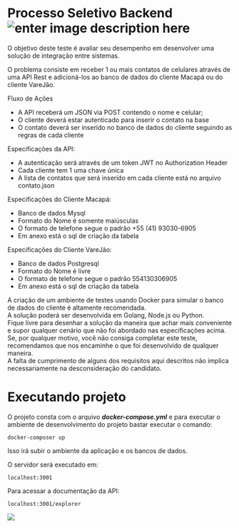   # Processo Seletivo Backend   ![enter image description here](http://www.mercafacil.me/img/logo.svg)
  
O objetivo deste teste é avaliar seu desempenho em desenvolver uma solução de integração entre sistemas.  
  
O problema consiste em receber 1 ou mais contatos de celulares através de uma API Rest e adicioná-los ao banco de dados do cliente Macapá ou do cliente VareJão.  
  
Fluxo de Ações  
- A API receberá um JSON via POST contendo o nome e celular;  
- O cliente deverá estar autenticado para inserir o contato na base  
- O contato deverá ser inserido no banco de dados do cliente seguindo as regras de cada cliente  
  
Especificações da API:  
- A autenticação será através de um token JWT no Authorization Header  
- Cada cliente tem 1 uma chave única  
- A lista de contatos que será inserido em cada cliente está no arquivo contato.json  
  
Especificações do Cliente Macapá:  
- Banco de dados Mysql  
- Formato do Nome é somente maiúsculas  
- O formato de telefone segue o padrão +55 (41) 93030-6905  
- Em anexo está o sql de criação da tabela  
  
Especificações do Cliente VareJão:  
- Banco de dados Postgresql  
- Formato do Nome é livre  
- O formato de telefone segue o padrão 554130306905  
- Em anexo está o sql de criação da tabela  
  
A criação de um ambiente de testes usando Docker para simular o banco de dados do cliente é altamente recomendada.  
A solução poderá ser desenvolvida em Golang, Node.js ou Python.  
Fique livre para desenhar a solução da maneira que achar mais conveniente e supor qualquer cenário que não foi abordado nas especificações acima.  
Se, por qualquer motivo, você não consiga completar este teste, recomendamos que nos encaminhe o que foi desenvolvido de qualquer maneira.  
A falta de cumprimento de alguns dos requisitos aqui descritos não implica necessariamente na desconsideração do candidato.  
  
  # Executando projeto
  O projeto consta com o arquivo ***docker-compose.yml*** e para executar o ambiente de desenvolvimento do projeto bastar executar o comando:

    docker-composer up

  Isso irá subir o ambiente da aplicação e os bancos de dados.
  
  O servidor será executado em:
  

    localhost:3001

Para acessar a documentação da API:

    localhost:3001/explorer

  <a href="https://loopback.io" target="_blank">  
    <img src="https://loopback.io/images/branding/powered-by-loopback/blue/powered-by-loopback-sm.png" />  
  </a>  

